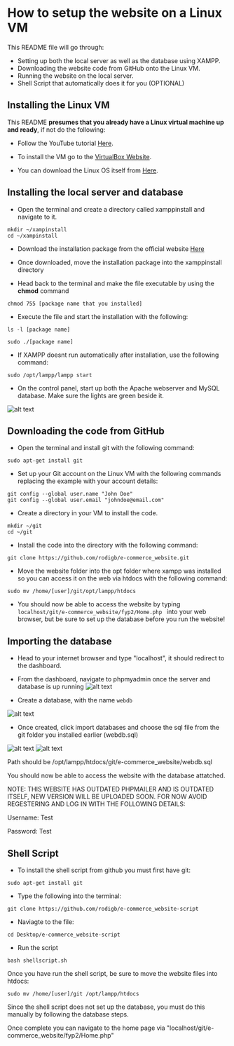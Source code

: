# How to setup the website on a Linux VM

This README file will go through:

* Setting up both the local server as well as the database using XAMPP.
* Downloading the website code from GitHub onto the Linux VM.
* Running the website on the local server.
* Shell Script that automatically does it for you (OPTIONAL)

## Installing the Linux VM

This README **presumes that you already have a Linux virtual machine up and ready**, if not do the following:

- Follow the YouTube tutorial [Here](https://www.youtube.com/watch?v=hvkJv71PsCs&ab_channel=GaryExplains).

- To install the VM go to the [VirtualBox Website](https://www.virtualbox.org/wiki/Downloads).

- You can download the Linux OS itself from [Here](https://www.kali.org/get-kali/#kali-platforms).

## Installing the local server and database

* Open the terminal and create a directory called xamppinstall and navigate to it.

```mkdir ~/xampinstall```<br>
```cd ~/xampinstall```

* Download the installation package from the official website [Here](https://www.apachefriends.org/index.html)

* Once downloaded, move the installation package into the xamppinstall directory
* Head back to the terminal and make the file executable by using the **chmod** command


```chmod 755 [package name that you installed]```

* Execute the file and start the installation with the following: 

```ls -l [package name]```

```sudo ./[package name]```

* If XAMPP doesnt run automatically after installation, use the following command:

```sudo /opt/lampp/lampp start```

* On the control panel, start up both the Apache webserver and MySQL database. Make sure the lights are green beside it. 

![alt text](https://github.com/rodigb/e-commerce_website/blob/main/VM%20images/5.png)

## Downloading the code from GitHub

* Open the terminal and install git with the following command: <br>

```sudo apt-get install git```

* Set up your Git account on the Linux VM with the following commands replacing the example with your account details: <br>

```git config --global user.name "John Doe" ```<br>
```git config --global user.email "johndoe@email.com"```

* Create a directory in your VM to install the code.

```mkdir ~/git```<br>
```cd ~/git```

* Install the code into the directory with the following command:

```git clone https://github.com/rodigb/e-commerce_website.git```

* Move the website folder into the opt folder where xampp was installed so you can access it on the web via htdocs with the following command:

```sudo mv /home/[user]/git/opt/lampp/htdocs ```

* You should now be able to access the website by typing ```localhost/git/e-commerce_website/fyp2/Home.php ``` into your web browser, but be sure to set up the
database before you run the website!

## Importing the database

* Head to your internet browser and type "localhost", it should redirect to the dashboard.

* From the dashboard, navigate to phpmyadmin once the server and database is up running ![alt text](https://github.com/rodigb/e-commerce_website/blob/main/VM%20images/1.png)


* Create a database, with the name ```webdb```

![alt text](https://github.com/rodigb/e-commerce_website/blob/main/VM%20images/2.png)


* Once created, click import databases and choose the sql file from the git folder you installed earlier (webdb.sql) 

![alt text](https://github.com/rodigb/e-commerce_website/blob/main/VM%20images/4.png)  ![alt text](https://github.com/rodigb/e-commerce_website/blob/main/VM%20images/3.png)


Path should be /opt/lampp/htdocs/git/e-commerce_website/webdb.sql

You should now be able to access the website with the database attatched.

NOTE: THIS WEBSITE HAS OUTDATED PHPMAILER AND IS OUTDATED ITSELF, NEW VERSION WILL BE UPLOADED SOON. FOR NOW AVOID REGESTERING AND LOG IN WITH THE FOLLOWING DETAILS:

Username: Test

Password: Test

## Shell Script

* To install the shell script from github you must first have git:

```sudo apt-get install git```

* Type the following into the terminal:

```git clone https://github.com/rodigb/e-commerce_website-script```

* Naviagte to the file:

```cd Desktop/e-commerce_website-script```

* Run the script

```bash shellscript.sh```

Once you have run the shell script, be sure to move the website files into htdocs:

```sudo mv /home/[user]/git /opt/lampp/htdocs ```

Since the shell script does not set up the database, you must do this manually by following the database steps.

Once complete you can navigate to the home page via "localhost/git/e-commerce_website/fyp2/Home.php"



